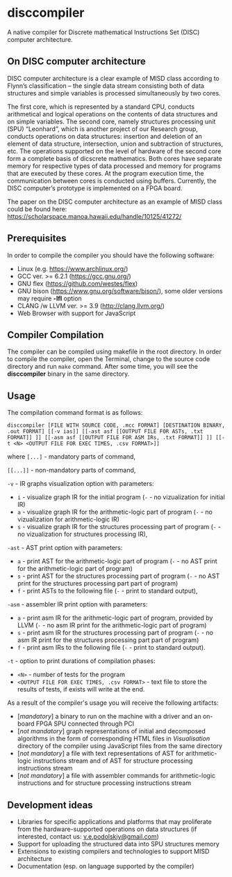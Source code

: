 # disccompiler
A native compiler for Discrete mathematical Instructions Set (DISC) computer architecture.

## On DISC computer architecture
DISC computer architecture is a clear example of MISD class according to Flynn’s classification – the single data stream consisting both of data structures and simple variables is processed simultaneously by two cores.

The first core, which is represented by a standard CPU, conducts arithmetical and logical operations on the contents of data structures and on simple variables. The second core, namely structures processing unit (SPU) “Leonhard”, which is another project of our Research group, conducts operations on data structures: insertion and deletion of an element of data structure, intersection, union and subtraction of structures, etc. The operations supported on the level of hardware of the second core form a complete basis of dicscrete mathematics. Both cores have separate memory for respective types of data processed and memory for programs that are executed by these cores. At the program execution time, the communication between cores is conducted using buffers. Currently, the DISC computer’s prototype is implemented on a FPGA board.

The paper on the DISC computer architecture as an example of MISD class could be found here: https://scholarspace.manoa.hawaii.edu/handle/10125/41272/

## Prerequisites
In order to compile the compiler you should have the following software:
- Linux (e.g. https://www.archlinux.org/)
- GCC ver. >= 6.2.1 (https://gcc.gnu.org/)
- GNU flex (https://github.com/westes/flex)
- GNU bison (https://www.gnu.org/software/bison/), some older versions may require **-lfl** option
- CLANG /w LLVM ver. >= 3.9 (http://clang.llvm.org/)
- Web Browser with support for JavaScript

## Compiler Compilation
The compiler can be compiled using makefile in the root directory.
In order to compile the compiler, open the Terminal, change to the source code directory and run `make` command.
After some time, you will see the **disccompiler** binary in the same directory.

## Usage
The compilation command format is as follows:

```disccompiler [FILE WITH SOURCE CODE, .mcc FORMAT] [DESTINATION BINARY, .out FORMAT] [[-v ias]] [[-ast asf [[OUTPUT FILE FOR ASTs, .txt FORMAT]] ]] [[-asm asf [[OUTPUT FILE FOR ASM IRs, .txt FORMAT]] ]] [[-t <N> <OUTPUT FILE FOR EXEC TIMES, .csv FORMAT>]]```

where
`[...]` - mandatory parts of command,

`[[...]]` - non-mandatory parts of command,

`-v` - IR graphs visualization option with parameters:
- `i` - visualize graph IR for the initial program (`-` - no vizualization for initial IR)
- `a` - visualize graph IR for the arithmetic-logic part of program (`-` - no vizualization for arithmetic-logic IR)
- `s` - visualize graph IR for the structures processing part of program (`-` - no vizualization for structures processing IR),

`-ast` - AST print option with parameters:
- `a` - print AST for the arithmetic-logic part of program (`-` - no AST print for the arithmetic-logic part of program)
- `s` - print AST for the structures processing part of program (`-` - no AST print for the structures processing part part of program)
- `f` - print ASTs to the following file (`-` - print to standard output),

`-asm` - assembler IR print option with parameters:
- `a` - print asm IR for the arithmetic-logic part of program, provided by LLVM (`-` - no asm IR print for the arithmetic-logic part of program)
- `s` - print asm IR for the structures processing part of program (`-` - no asm IR print for the structures processing part part of program)
- `f` - print asm IRs to the following file (`-` - print to standard output).

`-t` - option to print durations of compilation phases:
- `<N>` - number of tests for the program
- `<OUTPUT FILE FOR EXEC TIMES, .csv FORMAT>` - text file to store the results of tests, if exists will write at the end.

As a result of the compiler's usage you will receive the following artifacts:
- [*mandatory*] a binary to run on the machine with a driver and an on-board FPGA SPU connected through PCI
- [*not mandatory*] graph representations of initial and decomposed algorithms in the form of corresponding HTML files in *Visualisation* directory of the compiler using JavaScript files from the same directory
- [*not mandatory*] a file with text representations of AST for arithmetic-logic instructions stream and of AST for structure processing instructions stream
- [*not mandatory*] a file with assembler commands for arithmetic-logic instructions and for structure processing instructions stream

## Development ideas
- Libraries for specific applications and platforms that may proliferate from the hardware-supported operations on data structures (if interested, contact us: v.e.podolskiy@gmail.com)
- Support for uploading the structured data into SPU structures memory
- Extensions to existing compilers and technologies to support MISD architecture
- Documentation (esp. on language supported by the compiler)